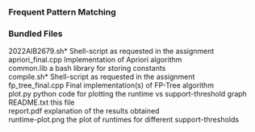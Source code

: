 ### Frequent Pattern Matching<br>

### Bundled Files<br>
2022AIB2679.sh*        Shell-script as requested in the assignment<br>
apriori_final.cpp      Implementation of Apriori algorithm<br>
common.lib             a bash library for storing constants<br>
compile.sh*            Shell-script as requested in the assignment<br>
fp_tree_final.cpp      Final implementation(s) of FP-Tree algorithm<br>
plot.py                python code for plotting the runtime vs support-threshold graph<br>
README.txt             this file<br>
report.pdf             explanation of the results obtained<br>
runtime-plot.png       the plot of runtimes for different support-thresholds<br>
